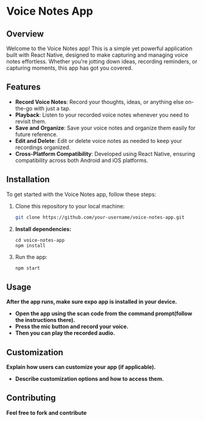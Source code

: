 # Voice Notes App

## Overview

Welcome to the Voice Notes app! This is a simple yet powerful application built with React Native, designed to make capturing and managing voice notes effortless. Whether you're jotting down ideas, recording reminders, or capturing moments, this app has got you covered.

## Features

- **Record Voice Notes**: Record your thoughts, ideas, or anything else on-the-go with just a tap.
- **Playback**: Listen to your recorded voice notes whenever you need to revisit them.
- **Save and Organize**: Save your voice notes and organize them easily for future reference.
- **Edit and Delete**: Edit or delete voice notes as needed to keep your recordings organized.
- **Cross-Platform Compatibility**: Developed using React Native, ensuring compatibility across both Android and iOS platforms.

## Installation

To get started with the Voice Notes app, follow these steps:

1. Clone this repository to your local machine:

   ```bash
   git clone https://github.com/your-username/voice-notes-app.git
   ```
3. **Install dependencies:**
    ```
    cd voice-notes-app
    npm install
    ```
4. Run the app:

   ```bash
   npm start
   ```
## Usage

**After the app runs, make sure expo app is installed in your device.**

* **Open the app using the scan code from the command prompt(follow the instructions there).**
* **Press the mic button and record your voice.**
* **Then you can play the recorded audio.**

## Customization

**Explain how users can customize your app (if applicable).**

* **Describe customization options and how to access them.**

## Contributing

**Feel free to fork and contribute**

